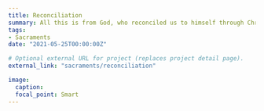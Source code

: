 ```yaml
---
title: Reconciliation
summary: All this is from God, who reconciled us to himself through Christ, and has given us the ministry of reconciliation - 2 Corinthians 5:18
tags:
- Sacraments
date: "2021-05-25T00:00:00Z"

# Optional external URL for project (replaces project detail page).
external_link: "sacraments/reconciliation"

image:
  caption:
  focal_point: Smart
---
```

